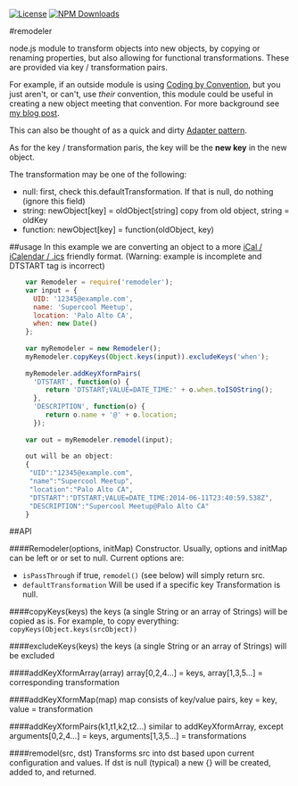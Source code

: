 [![License](http://img.shields.io/badge/license-MIT-A31F34.svg)](https://github.com/MorganConrad/remodeler)
[![NPM Downloads](http://img.shields.io/npm/dm/remodeler.svg)](https://www.npmjs.org/package/remodeler)

#remodeler

node.js module to transform objects into new objects, by copying or renaming properties, but
also allowing for functional transformations.  These are provided via key / transformation pairs.

For example, if an outside module is using [Coding by Convention](http://en.wikipedia.org/wiki/Convention_over_configuration), but you just aren't, or can't, use _their_
convention, this module could be useful in creating a new object meeting that convention.  For more background see [my blog post](http://flyingspaniel.blogspot.com/2014/06/coding-by-convention-is-great.html).

This can also be thought of as a quick and dirty [Adapter pattern](http://en.wikipedia.org/wiki/Adapter_pattern).

As for the key / transformation paris, the key will be the __new key__ in the new object.

The transformation may be one of the following:
 *  null:     first, check this.defaultTransformation.  If that is null, do nothing (ignore this field)
 *  string:   newObject[key] = oldObject[string]   copy from old object, string = oldKey
 *  function: newObject[key] = function(oldObject, key)

##usage
In this example we are converting an object to a more [iCal / iCalendar / .ics](http://en.wikipedia.org/wiki/ICalendar) friendly format.  (Warning: example is incomplete and DTSTART tag is incorrect)

```javascript
    var Remodeler = require('remodeler');
    var input = { 
      UID: '12345@example.com',
      name: 'Supercool Meetup',
      location: 'Palo Alto CA',
      when: new Date()
    };
   
    var myRemodeler = new Remodeler();
    myRemodeler.copyKeys(Object.keys(input)).excludeKeys('when');
   
    myRemodeler.addKeyXformPairs(
      'DTSTART', function(o) {
         return 'DTSTART;VALUE=DATE_TIME:' + o.when.toISOString();
      },
      'DESCRIPTION', function(o) {
         return o.name + '@' + o.location;
      });
      
    var out = myRemodeler.remodel(input);
   
    out will be an object:
    {
     "UID":"12345@example.com",
     "name":"Supercool Meetup",
     "location":"Palo Alto CA",
     "DTSTART":"DTSTART;VALUE=DATE_TIME:2014-06-11T23:40:59.538Z",
     "DESCRIPTION":"Supercool Meetup@Palo Alto CA"
    }
```


##API

####Remodeler(options, initMap)
Constructor.  Usually, options and initMap can be left or or set to null.
Current options are:
* `isPassThrough` if true, `remodel()` (see below) will simply return src.
* `defaultTransformation` Will be used if a specific key Transformation is null.


####copyKeys(keys)
the keys (a single String or an array of Strings) will be copied as is.
For example, to copy everything:
   `copyKeys(Object.keys(srcObject))`

####excludeKeys(keys)
the keys (a single String or an array of Strings) will be excluded

####addKeyXformArray(array)
array[0,2,4...] = keys, array[1,3,5...] = corresponding transformation

####addKeyXformMap(map)
map consists of key/value pairs, key = key, value = transformation

####addKeyXformPairs(k1,t1,k2,t2...)
similar to addKeyXformArray, except arguments[0,2,4...] = keys, arguments[1,3,5...] = transformations

####remodel(src, dst)
Transforms src into dst based upon current configuration and values.  If dst is null (typical) a new {} will be created, added to, and returned.

